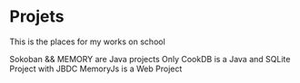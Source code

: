 # Projets
This is the places for my works on school 

Sokoban && MEMORY are Java projects Only
CookDB is a Java and SQLite Project with JBDC 
MemoryJs is a Web Project
